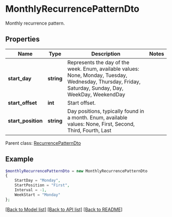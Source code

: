 # MonthlyRecurrencePatternDto

Monthly recurrence pattern.

## Properties
Name | Type | Description | Notes
---- | ---- | ----------- | -----
**start_day** | **string** | Represents the day of the week. Enum, available values: None, Monday, Tuesday, Wednesday, Thursday, Friday, Saturday, Sunday, Day, WeekDay, WeekendDay | 
**start_offset** | **int** | Start offset. | 
**start_position** | **string** | Day positions, typically found in a month. Enum, available values: None, First, Second, Third, Fourth, Last | 

 Parent class: [RecurrencePatternDto](RecurrencePatternDto.md)


## Example
```php
$monthlyRecurrencePatternDto = new MonthlyRecurrencePatternDto
{
    StartDay = "Monday",
    StartPosition = "First",
    Interval = -1,
    WeekStart = "Monday"
};
```


[[Back to Model list]](README.md#documentation-for-models) [[Back to API list]](README.md#documentation-for-api-endpoints) [[Back to README]](README.md)

